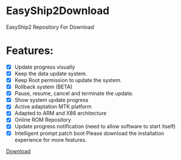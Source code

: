 # EasyShip2Download
EasyShip2 Repository For Download

# Features:
- [x] Update progress visually
- [x] Keep the data update system.
- [x] Keep Root permission to update the system.
- [x] Rollback system (BETA)
- [x] Pause, resume, cancel and terminate the update.
- [x] Show system update progress
- [x] Active adaptation MTK platform
- [x] Adapted to ARM and X86 architecture
- [x] Online ROM Repository
- [x] Update progress notification (need to allow software to start itself)
- [x] Intelligent prompt patch boot
Please download the installation experience for more features.

<a href="https://github.com/lumyuan/EasyShip2Download/releases">Download</a>
